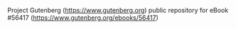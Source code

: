Project Gutenberg (https://www.gutenberg.org) public repository for
eBook #56417 (https://www.gutenberg.org/ebooks/56417)
